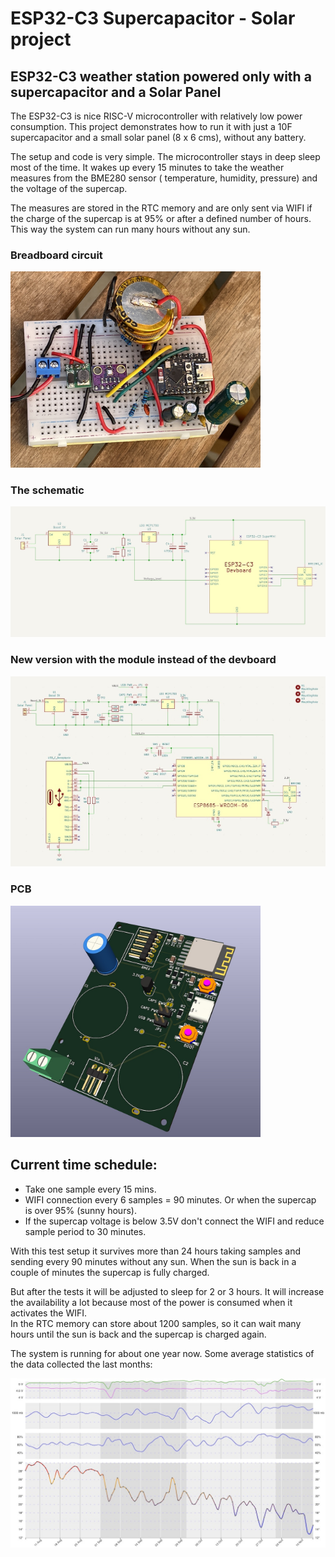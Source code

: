 # ESP32-C3 Supercapacitor - Solar project
## ESP32-C3 weather station powered only with a supercapacitor and a Solar Panel

The ESP32-C3 is nice RISC-V microcontroller with relatively low power consumption.  This project demonstrates how to run it with just a 10F supercapacitor and a small solar panel (8 x 6 cms), without any battery.

The setup and code is very simple. The microcontroller stays in deep sleep most of the time. It wakes up every 15 minutes to take the weather measures from the BME280 sensor ( temperature, humidity, pressure) and the voltage of the supercap. 

The measures are stored in the RTC memory and are only sent via WIFI if the charge of the supercap is at 95% or after a defined number of hours. This way the system can run many hours without any sun.

### Breadboard circuit

<img src="img/ESP32-C3_supercaps.jpg" alt="ESP32-C3 supercaps" style="width:400px;"/>


### The schematic

<img src="img/ESP32-C3_supercaps_sch.jpg" alt="ESP32-C3 supercaps" style="width:600px;"/>


### New version with the module instead of the devboard

<img src="img/ESP8685_sch.jpg" alt="ESP32-C3 supercaps" style="width:600px;"/>

### PCB

<img src="img/ESP8685_pcb.jpg" alt="ESP32-C3 supercaps" style="width:400px;"/>

## Current time schedule:

- Take one sample every 15 mins.
- WIFI connection every 6 samples = 90 minutes. Or when the supercap is over 95% (sunny hours).
- If the supercap voltage is below 3.5V don't connect the WIFI and reduce sample period to 30 minutes.

With this test setup it survives more than 24 hours taking samples and sending every 90 minutes without any sun. When the sun is back in a couple of minutes the supercap is fully charged.

But after the tests it will be adjusted to sleep for 2 or 3 hours. It will increase the availability a lot because most of the power is consumed when it activates the WIFI.  
In the RTC memory can store about 1200 samples, so it can wait many hours until the sun is back and the supercap is charged again.

The system is running for about one year now. Some average statistics of the data collected the last months:

<img src="img/plot.jpg" alt="ESP32-C3 supercaps" style="width:600px;"/>



